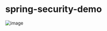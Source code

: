 # spring-security-demo
![image](https://github.com/akkidarkhq/spring-security-demo/assets/100999421/b83b2d5c-f606-4a18-907c-77160199849c)
